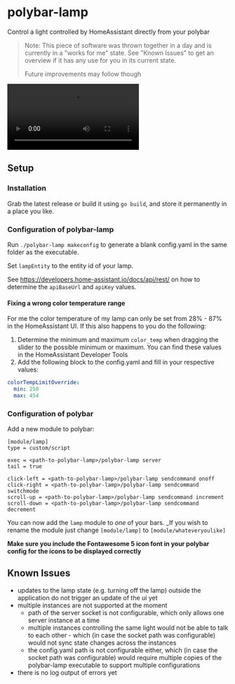 # polybar-lamp
Control a light controlled by HomeAssistant directly from your polybar

> Note: This piece of software was thrown together in a day and is currently in a "works for me" state. See "Known Issues" to get an overview if it has any use for you in its current state.
> 
> Future improvements may follow though 

![](https://i.imgur.com/C7AMIX6.mp4)

## Setup
### Installation
Grab the latest release or build it using `go build`, and store it permanently in a place you like.

### Configuration of polybar-lamp
Run `./polybar-lamp makeconfig` to generate a blank config.yaml in the same folder as the executable.

Set `lampEntity` to the entity id of your lamp.

See https://developers.home-assistant.io/docs/api/rest/ on how to determine the `apiBaseUrl` and `apiKey` values.

#### Fixing a wrong color temperature range
For me the color temperature of my lamp can only be set from 28% - 87% in the HomeAssistant UI. If this also happens to you do the following:

1. Determine the minimum and maximum `color_temp` when dragging the slider to the possible minimum or maximum. You can find these values in the HomeAssistant Developer Tools
2. Add the following block to the config.yaml and fill in your respective values:
```yaml
colorTempLimitOverride:
  min: 250
  max: 454
```

### Configuration of polybar
Add a new module to polybar:

```
[module/lamp]
type = custom/script

exec = <path-to-polybar-lamp>/polybar-lamp server
tail = true

click-left = <path-to-polybar-lamp>/polybar-lamp sendcommand onoff
click-right = <path-to-polybar-lamp>/polybar-lamp sendcommand switchmode
scroll-up = <path-to-polybar-lamp>/polybar-lamp sendcommand increment
scroll-down = <path-to-polybar-lamp>/polybar-lamp sendcommand decrement
```

You can now add the `lamp` module to *one* of your bars.
_If you wish to rename the module just change `[module/lamp]` to `[module/whateveryoulike]` 

**Make sure you include the Fontawesome 5 icon font in your polybar config for the icons to be displayed correctly**

## Known Issues

- updates to the lamp state (e.g. turning off the lamp) outside the application do not trigger an update of the ui yet
- multiple instances are not supported at the moment 
    - path of the server socket is not configurable, which only allows one server instance at a time
    - multiple instances controlling the same light would not be able to talk to each other - which (in case the socket path was configurable) would not sync state changes across the instances
    - the config.yaml path is not configurable either, which (in case the socket path was configurable) would require multiple copies of the polybar-lamp executable to support multiple configurations
- there is no log output of errors yet